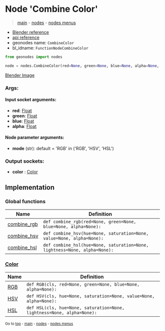 # Node 'Combine Color'

> [main](../structure.md) - [nodes](nodes.md) - [nodes menus](nodes_menus.md)

- [Blender reference](https://docs.blender.org/manual/en/latest/modeling/geometry_nodes/color/combine_color.html)
- [api reference](https://docs.blender.org/api/current/bpy.types.FunctionNodeCombineColor.html)
- geonodes name: `CombineColor`
- bl_idname: `FunctionNodeCombineColor`

```python
from geonodes import nodes

node = nodes.CombineColor(red=None, green=None, blue=None, alpha=None, mode='RGB')
```

[Blender Image](self.node_image_ref)

### Args:

#### Input socket arguments:

- **red**: [Float](Float.md)
- **green**: [Float](Float.md)
- **blue**: [Float](Float.md)
- **alpha**: [Float](Float.md)

#### Node parameter arguments:

- **mode** (str): default = 'RGB' in ('RGB', 'HSV', 'HSL')

### Output sockets:

- **color** : [Color](Color.md)

## Implementation

### Global functions

| Name | Definition |
|------|------------|
 | [combine_rgb](A.md#combine_rgb) | `def combine_rgb(red=None, green=None, blue=None, alpha=None):` |
 | [combine_hsv](A.md#combine_hsv) | `def combine_hsv(hue=None, saturation=None, value=None, alpha=None):` |
 | [combine_hsl](A.md#combine_hsl) | `def combine_hsl(hue=None, saturation=None, lightness=None, alpha=None):` |

### [Color](Color.md)

| Name | Definition |
|------|------------|
 | [RGB](Color.md#RGB-classmethod) | `def RGB(cls, red=None, green=None, blue=None, alpha=None):` |
 | [HSV](Color.md#HSV-classmethod) | `def HSV(cls, hue=None, saturation=None, value=None, alpha=None):` |
 | [HSL](Color.md#HSL-classmethod) | `def HSL(cls, hue=None, saturation=None, lightness=None, alpha=None):` |

<sub>Go to [top](#node-Combine-Color) - [main](../structure.md) - [nodes](nodes.md) - [nodes menus](nodes_menus.md)</sub>

